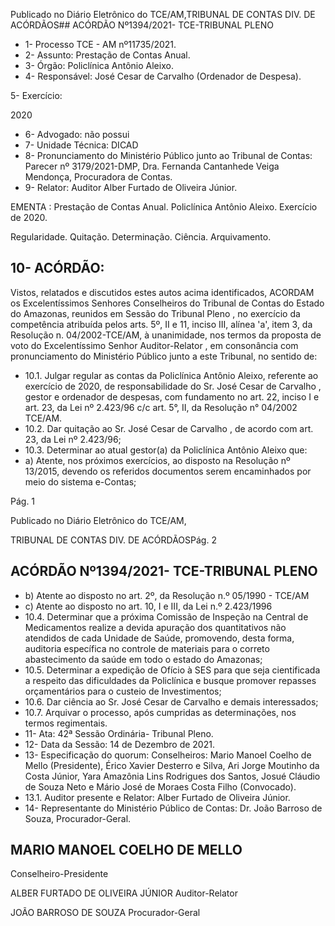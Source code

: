 Publicado  no  Diário  Eletrônico do TCE/AM,TRIBUNAL DE CONTAS DIV. DE ACÓRDÃOS## ACÓRDÃO Nº1394/2021- TCE-TRIBUNAL PLENO

- 1- Processo TCE - AM nº11735/2021.
- 2- Assunto: Prestação de Contas Anual.
- 3- Órgão: Policlínica Antônio Aleixo.
- 4- Responsável: José Cesar de Carvalho (Ordenador de Despesa).

5- Exercício:

2020

- 6- Advogado: não possui
- 7- Unidade Técnica: DICAD
- 8- Pronunciamento  do  Ministério  Público  junto  ao  Tribunal  de  Contas: Parecer  nº 3179/2021-DMP,  Dra. Fernanda Cantanhede  Veiga Mendonça,  Procuradora de Contas.
- 9- Relator: Auditor Alber Furtado de Oliveira Júnior.

EMENTA :  Prestação  de  Contas  Anual.  Policlínica Antônio Aleixo. Exercício de 2020.

Regularidade. Quitação. Determinação. Ciência. Arquivamento.

## 10-  ACÓRDÃO:

Vistos, relatados e discutidos estes autos acima identificados, ACORDAM os Excelentíssimos Senhores Conselheiros do Tribunal de Contas do Estado do Amazonas, reunidos em Sessão do Tribunal Pleno , no exercício da competência atribuída pelos arts. 5º, II e 11, inciso III, alínea 'a', item 3, da Resolução n. 04/2002-TCE/AM, à unanimidade, nos termos da proposta de voto do Excelentíssimo Senhor Auditor-Relator , em consonância com pronunciamento do Ministério Público junto a este Tribunal, no sentido de:

- 10.1. Julgar  regular as  contas  da  Policlínica  Antônio  Aleixo,  referente  ao exercício de 2020, de responsabilidade do Sr. José Cesar de Carvalho , gestor e ordenador de despesas, com fundamento no art. 22, inciso I e art.  23,  da  Lei  nº  2.423/96  c/c  art.  5°,  II,  da  Resolução  n°  04/2002  TCE/AM.
- 10.2. Dar quitação ao Sr. José Cesar de Carvalho , de acordo com art. 23, da Lei nº 2.423/96;
- 10.3. Determinar ao atual gestor(a) da Policlínica Antônio Aleixo que:
- a)  Atente, nos próximos exercícios, ao disposto na Resolução nº 13/2015, devendo  os  referidos  documentos  serem  encaminhados  por  meio  do sistema e-Contas;

Pág. 1

Publicado  no  Diário  Eletrônico do TCE/AM,

TRIBUNAL DE CONTAS DIV. DE ACÓRDÃOSPág. 2

## ACÓRDÃO Nº1394/2021- TCE-TRIBUNAL PLENO

- b) Atente ao disposto no art. 2º, da Resolução n.º 05/1990 - TCE/AM
- c) Atente ao disposto no art. 10, I e III, da Lei n.º 2.423/1996
- 10.4. Determinar que a próxima Comissão  de  Inspeção  na Central de Medicamentos realize a devida apuração dos quantitativos não atendidos de cada Unidade de Saúde, promovendo, desta forma, auditoria específica  no  controle  de  materiais  para  o  correto  abastecimento  da saúde em todo o estado do Amazonas;
- 10.5. Determinar a  expedição  de  Ofício  à  SES  para  que  seja  cientificada  a respeito  das  dificuldades  da  Policlínica  e  busque  promover  repasses orçamentários para o custeio de Investimentos;
- 10.6. Dar ciência ao Sr. José Cesar de Carvalho e demais interessados;
- 10.7. Arquivar o  processo,  após  cumpridas  as  determinações,  nos  termos regimentais.
- 11-  Ata: 42ª Sessão Ordinária- Tribunal Pleno.
- 12-  Data da Sessão: 14 de Dezembro de 2021.
- 13-  Especificação do quorum: Conselheiros: Mario Manoel Coelho de Mello (Presidente), Érico Xavier Desterro e Silva, Ari Jorge Moutinho da Costa Júnior, Yara Amazônia Lins Rodrigues dos Santos, Josué Cláudio de Souza Neto e Mário José de Moraes Costa Filho (Convocado).
- 13.1. Auditor presente e Relator: Alber Furtado de Oliveira Júnior.
- 14-  Representante  do  Ministério  Público  de  Contas: Dr.  João  Barroso  de  Souza, Procurador-Geral.

## MARIO MANOEL COELHO DE MELLO

Conselheiro-Presidente

ALBER FURTADO DE OLIVEIRA JÚNIOR Auditor-Relator

JOÃO BARROSO DE SOUZA Procurador-Geral